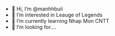 - 👋 Hi, I’m @manhhbuii
- 👀 I’m interested in Leauge of Legends
- 🌱 I’m currently learning Nhap Mon CNTT
- 💞️ I’m looking for....
